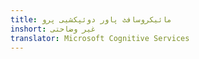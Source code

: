 ```yaml
---
title: مائیکروسافٹ پاور دوئپکشیی پرو
inshort: غیر وضاحتی
translator: Microsoft Cognitive Services
---
```




